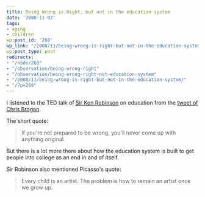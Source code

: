 ```yaml
---
title: Being Wrong is Right, but not in the education system
date: '2008-11-02'
tags:
- aging
- children
wp:post_id: '268'
wp_link: "/2008/11/being-wrong-is-right-but-not-in-the-education-system/"
wp:post_type: post
redirects:
- "/node/268"
- "/observation/being-wrong-right"
- "/observation/being-wrong-right-not-education-system"
- "/2008/11/being-wrong-is-right-but-not-in-the-education-system/"
- "/?p=268"
---
```


I listened to the TED talk of [Sir Ken Robinson](http://www.ted.com/index.php/talks/ken_robinson_says_schools_kill_creativity.html) on education from the [tweet of Chris Brogan](http://twitter.com/chrisbrogan/status/986668588).

The short quote:

>

> If you're not prepared to be wrong, you'll never come up with anything original.

But there is a lot more there about how the education system is built to get people into college as an end in and of itself.

Sir Robinson also mentioned Picasso's quote:

>

> Every child is an artist. The problem is how to remain an artist once we grow up.
